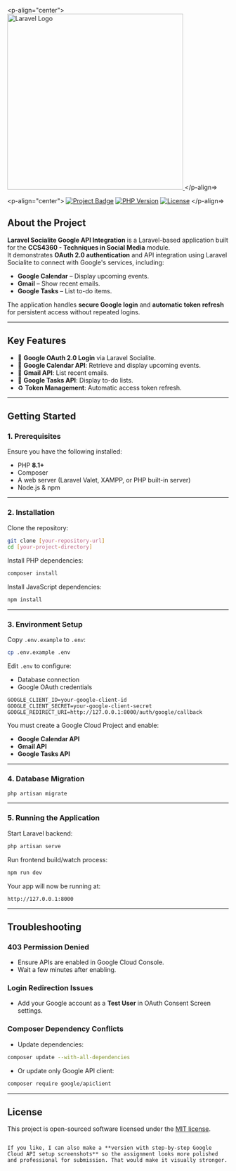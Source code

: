 <p-align="center">
  <a href="https://laravel.com" target="_blank">
    <img src="https://raw.githubusercontent.com/laravel/art/master/logo-lockup/5%20SVG/2%20CMYK/1%20Full%20Color/laravel-logolockup-cmyk-red.svg" width="400" alt="Laravel Logo">
  </a>
</p-align=>

<p-align="center">
  <a href="#"><img src="https://img.shields.io/badge/Laravel%20Socialite-Google%20API%20Integration-brightgreen" alt="Project Badge"></a>
  <a href="#"><img src="https://img.shields.io/badge/PHP-%3E=8.1-blue" alt="PHP Version"></a>
  <a href="#"><img src="https://img.shields.io/github/license/your-username/your-repo" alt="License"></a>
</p-align=>

## About the Project

**Laravel Socialite Google API Integration** is a Laravel-based application built for the **CCS4360 - Techniques in Social Media** module.  
It demonstrates **OAuth 2.0 authentication** and API integration using Laravel Socialite to connect with Google's services, including:

- **Google Calendar** – Display upcoming events.
- **Gmail** – Show recent emails.
- **Google Tasks** – List to-do items.

The application handles **secure Google login** and **automatic token refresh** for persistent access without repeated logins.

---

## Key Features

- 🔐 **Google OAuth 2.0 Login** via Laravel Socialite.
- 📅 **Google Calendar API**: Retrieve and display upcoming events.
- 📧 **Gmail API**: List recent emails.
- 📝 **Google Tasks API**: Display to-do lists.
- ♻ **Token Management**: Automatic access token refresh.

---

## Getting Started

### 1. Prerequisites
Ensure you have the following installed:
- PHP **8.1+**
- Composer
- A web server (Laravel Valet, XAMPP, or PHP built-in server)
- Node.js & npm

---

### 2. Installation

Clone the repository:

```bash
git clone [your-repository-url]
cd [your-project-directory]
````

Install PHP dependencies:

```bash
composer install
```

Install JavaScript dependencies:

```bash
npm install
```

---

### 3. Environment Setup

Copy `.env.example` to `.env`:

```bash
cp .env.example .env
```

Edit `.env` to configure:

* Database connection
* Google OAuth credentials

```env
GOOGLE_CLIENT_ID=your-google-client-id
GOOGLE_CLIENT_SECRET=your-google-client-secret
GOOGLE_REDIRECT_URI=http://127.0.0.1:8000/auth/google/callback
```

You must create a Google Cloud Project and enable:

* **Google Calendar API**
* **Gmail API**
* **Google Tasks API**

---

### 4. Database Migration

```bash
php artisan migrate
```

---

### 5. Running the Application

Start Laravel backend:

```bash
php artisan serve
```

Run frontend build/watch process:

```bash
npm run dev
```

Your app will now be running at:

```
http://127.0.0.1:8000
```

---

## Troubleshooting

### 403 Permission Denied

* Ensure APIs are enabled in Google Cloud Console.
* Wait a few minutes after enabling.

### Login Redirection Issues

* Add your Google account as a **Test User** in OAuth Consent Screen settings.

### Composer Dependency Conflicts

* Update dependencies:

```bash
composer update --with-all-dependencies
```

* Or update only Google API client:

```bash
composer require google/apiclient
```

---

## License

This project is open-sourced software licensed under the [MIT license](https://opensource.org/licenses/MIT).

```

If you like, I can also make a **version with step-by-step Google Cloud API setup screenshots** so the assignment looks more polished and professional for submission. That would make it visually stronger.
```
